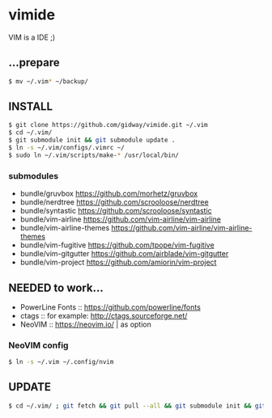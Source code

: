 # vimide
VIM is a IDE ;)

## ...prepare
```bash
$ mv ~/.vim* ~/backup/
```
## INSTALL
```bash
$ git clone https://github.com/gidway/vimide.git ~/.vim
$ cd ~/.vim/
$ git submodule init && git submodule update .
$ ln -s ~/.vim/configs/.vimrc ~/
$ sudo ln ~/.vim/scripts/make-* /usr/local/bin/
```
### submodules
* bundle/gruvbox https://github.com/morhetz/gruvbox
* bundle/nerdtree https://github.com/scrooloose/nerdtree
* bundle/syntastic https://github.com/scrooloose/syntastic
* bundle/vim-airline https://github.com/vim-airline/vim-airline
* bundle/vim-airline-themes https://github.com/vim-airline/vim-airline-themes
* bundle/vim-fugitive https://github.com/tpope/vim-fugitive
* bundle/vim-gitgutter https://github.com/airblade/vim-gitgutter
* bundle/vim-project https://github.com/amiorin/vim-project

## NEEDED to work...

* PowerLine Fonts :: https://github.com/powerline/fonts
* ctags :: for example: http://ctags.sourceforge.net/
* NeoVIM :: https://neovim.io/ | as option

### NeoVIM config
```bash
$ ln -s ~/.vim ~/.config/nvim
```

## UPDATE
```bash
$ cd ~/.vim/ ; git fetch && git pull --all && git submodule init && git submodule update . && git submodule sync
```

